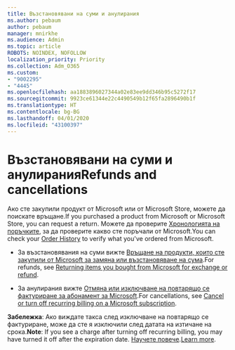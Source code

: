 ```yaml
---
title: Възстановявани на суми и анулирания
ms.author: pebaum
author: pebaum
manager: mnirkhe
ms.audience: Admin
ms.topic: article
ROBOTS: NOINDEX, NOFOLLOW
localization_priority: Priority
ms.collection: Adm_O365
ms.custom:
- "9002295"
- "4445"
ms.openlocfilehash: aa1883896027344a02e83ee9dd346b95c5272f17
ms.sourcegitcommit: 9923ce61344e22c4490549b12f65fa2896490b1f
ms.translationtype: HT
ms.contentlocale: bg-BG
ms.lasthandoff: 04/01/2020
ms.locfileid: "43100397"
---
```

# <a name="refunds-and-cancellations"></a><span data-ttu-id="0ad56-102">Възстановявани на суми и анулирания</span><span class="sxs-lookup"><span data-stu-id="0ad56-102">Refunds and cancellations</span></span>

<span data-ttu-id="0ad56-103">Ако сте закупили продукт от Microsoft или от Microsoft Store, можете да поискате връщане.</span><span class="sxs-lookup"><span data-stu-id="0ad56-103">If you purchased a product from Microsoft or Microsoft Store, you can request a return.</span></span> <span data-ttu-id="0ad56-104">Можете да проверите [Хронологията на поръчките](https://account.microsoft.com/billing/orders/), за да проверите какво сте поръчали от Microsoft.</span><span class="sxs-lookup"><span data-stu-id="0ad56-104">You can check your [Order History](https://account.microsoft.com/billing/orders/) to verify what you've ordered from Microsoft.</span></span> 

- <span data-ttu-id="0ad56-105">За възстановявания на суми вижте [Връщане на продукти, които сте закупили от Microsoft за замяна или възстановяване на сума](https://support.microsoft.com/help/10558).</span><span class="sxs-lookup"><span data-stu-id="0ad56-105">For refunds, see [Returning items you bought from Microsoft for exchange or refund](https://support.microsoft.com/help/10558).</span></span>

- <span data-ttu-id="0ad56-106">За анулирания вижте [Отмяна или изключване на повтарящо се фактуриране за абонамент за Microsoft](https://support.microsoft.com/help/4027815).</span><span class="sxs-lookup"><span data-stu-id="0ad56-106">For cancellations, see [Cancel or turn off recurring billing on a Microsoft subscription](https://support.microsoft.com/help/4027815).</span></span>

<span data-ttu-id="0ad56-107">**Забележка**: Ако виждате такса след изключване на повтарящо се фактуриране, може да сте я изключили след датата на изтичане на срока.</span><span class="sxs-lookup"><span data-stu-id="0ad56-107">**Note**: If you see a charge after turning off recurring billing, you may have turned it off after the expiration date.</span></span> <span data-ttu-id="0ad56-108">[Научете повече](https://support.microsoft.com/help/10640).</span><span class="sxs-lookup"><span data-stu-id="0ad56-108">[Learn more](https://support.microsoft.com/help/10640).</span></span> 